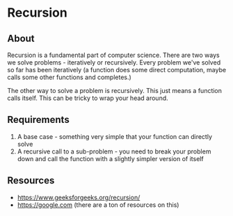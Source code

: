 # Recursion

## About

Recursion is a fundamental part of computer science. There are two ways we solve problems - iteratively or recursively. Every problem we've solved so far has been iteratively (a function does some direct computation, maybe calls some other functions and completes.)

The other way to solve a problem is recursively. This just means a function calls itself. This can be tricky to wrap your head around.

## Requirements

1. A base case - something very simple that your function can directly solve
1. A recursive call to a sub-problem - you need to break your problem down and call the function with a slightly simpler version of itself

## Resources

- https://www.geeksforgeeks.org/recursion/
- https://google.com (there are a ton of resources on this)
